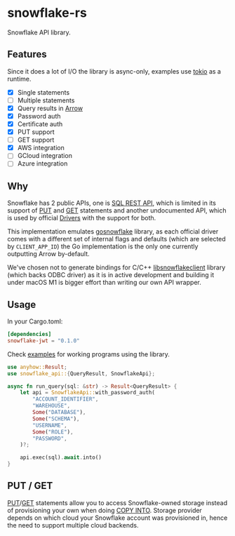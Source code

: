 # snowflake-rs

Snowflake API library.

## Features

Since it does a lot of I/O the library is async-only, examples use [tokio](https://tokio.rs/) as a runtime.

- [x] Single statements
- [ ] Multiple statements
- [x] Query results in [Arrow](https://arrow.apache.org/)
- [x] Password auth
- [x] Certificate auth
- [x] PUT support
- [ ] GET support
- [x] AWS integration
- [ ] GCloud integration
- [ ] Azure integration

## Why

Snowflake has 2 public APIs, one is [SQL REST API](https://docs.snowflake.com/developer-guide/sql-api/intro), which is limited in its support of [PUT](https://docs.snowflake.com/en/sql-reference/sql/put) and [GET](https://docs.snowflake.com/en/sql-reference/sql/get) statements and another undocumented API, which is used by official [Drivers](https://docs.snowflake.com/en/developer-guide/drivers) with the support for both.

This implementation emulates [gosnowflake](https://github.com/snowflakedb/gosnowflake) library, as each official driver comes with a different set of internal flags and defaults (which are selected by `CLIENT_APP_ID`) the Go implementation is the only one currently outputting Arrow by-default.

We've chosen not to generate bindings for C/C++ [libsnowflakeclient](https://github.com/snowflakedb/libsnowflakeclient) library (which backs ODBC driver) as it is in active development and building it under macOS M1 is bigger effort than writing our own API wrapper.

## Usage

In your Cargo.toml:

```toml
[dependencies]
snowflake-jwt = "0.1.0"
```

Check [examples](./examples) for working programs using the library.


```rust
use anyhow::Result;
use snowflake_api::{QueryResult, SnowflakeApi};

async fn run_query(sql: &str) -> Result<QueryResult> {
    let api = SnowflakeApi::with_password_auth(
        "ACCOUNT_IDENTIFIER",
        "WAREHOUSE",
        Some("DATABASE"),
        Some("SCHEMA"),
        "USERNAME",
        Some("ROLE"),
        "PASSWORD",
    )?;

    api.exec(sql).await.into()
}
```

## PUT / GET

[PUT](https://docs.snowflake.com/en/sql-reference/sql/put)/[GET](https://docs.snowflake.com/en/sql-reference/sql/get) statements allow you to access Snowflake-owned storage instead of provisioning your own when doing [COPY INTO](https://docs.snowflake.com/en/sql-reference/sql/copy-into-table). Storage provider depends on which cloud your Snowflake account was provisioned in, hence the need to support multiple cloud backends.
